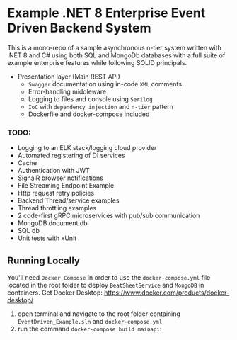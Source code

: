 # Example .NET 8 Enterprise Event Driven Backend System
This is a mono-repo of a sample asynchronous n-tier system written with .NET 8 and C# using both SQL and MongoDb databases with a full suite of example enterprise features while following SOLID principals.

- Presentation layer (Main REST API)
  - `Swagger` documentation using in-code `XML` comments
  - Error-handling middleware
  - Logging to files and console using `Serilog`
  - `IoC` with `dependency injection` and `n-tier` pattern
  - Dockerfile and docker-compose included

### TODO:
  - Logging to an ELK stack/logging cloud provider
  - Automated registering of DI services
  - Cache
  - Authentication with JWT
  - SignalR browser notifications
  - File Streaming Endpoint Example
  - Http request retry policies
  - Backend Thread/service examples
  - Thread throttling examples
  - 2 code-first gRPC microservices with pub/sub communication
  - MongoDB document db
  - SQL db
  - Unit tests with xUnit

## Running Locally

You'll need `Docker Compose` in order to use the `docker-compose.yml` file located in the root folder to deploy `BeatSheetService` and `MongoDB` in containers.
Get Docker Desktop: https://www.docker.com/products/docker-desktop/

1) open terminal and navigate to the root folder containing `EventDriven_Example.sln` and `docker-compose.yml`
2) run the command `docker-compose build mainapi`: